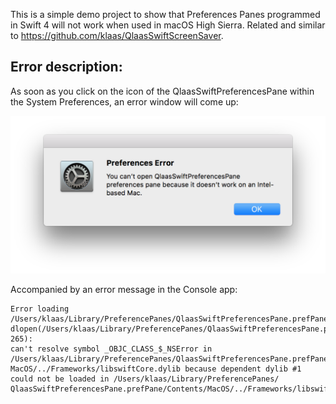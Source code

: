 This is a simple demo project to show that Preferences Panes programmed in Swift 4 will not work when used in macOS High Sierra. Related and similar to <https://github.com/klaas/QlaasSwiftScreenSaver>.

## Error description:

As soon as you click on the icon of the QlaasSwiftPreferencesPane within the System Preferences, an error window will come up:

![error screen shot](ErrorScreenShot.png)

Accompanied by an error message in the Console app:

	Error loading /Users/klaas/Library/PreferencePanes/QlaasSwiftPreferencesPane.prefPane/Contents/MacOS/QlaasSwiftPreferencesPane:
	dlopen(/Users/klaas/Library/PreferencePanes/QlaasSwiftPreferencesPane.prefPane/Contents/MacOS/QlaasSwiftPreferencesPane, 265):
	can't resolve symbol _OBJC_CLASS_$_NSError in /Users/klaas/Library/PreferencePanes/QlaasSwiftPreferencesPane.prefPane/Contents/
	MacOS/../Frameworks/libswiftCore.dylib because dependent dylib #1 could not be loaded in /Users/klaas/Library/PreferencePanes/
	QlaasSwiftPreferencesPane.prefPane/Contents/MacOS/../Frameworks/libswiftCore.dylib

